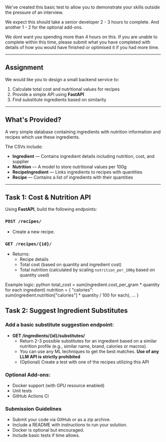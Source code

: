 We've created this basic test to allow you to demonstrate your skills outside the pressure of an interview.

We expect this should take a senior developer 2 - 3 hours to complete. And another 1 - 2 for the optional add-ons. 

We dont want you spending more than 4 hours on this. If you are unable to complete within this time, please submit what you have completed with details of how you would have finished or optimised it if you had more time.

---

## Assignment

We would like you to design a small backend service to: 

1. Calculate total cost and nutritional values for recipes
2. Provide a simple API using **FastAPI**
3. Find substitute ingredients based on similarity

---

## What's Provided?

A very simple database containing ingredients with nutrition information and recipes which use these ingredients.

The CSVs include:

- **Ingredient** — Contains ingredient details including nutrition, cost, and supplier
- **Nutrition** — A model to store nutritional values per 100g
- **RecipeIngredient** — Links ingredients to recipes with quantities
- **Recipe** — Contains a list of ingredients with their quantities

---

## Task 1: Cost & Nutrition API

Using **FastAPI**, build the following endpoints:

### `POST /recipes/`
- Create a new recipe.

### `GET /recipes/{id}/`
- Returns:
  - Recipe details
  - Total cost (based on quantity and ingredient cost)
  - Total nutrition (calculated by scaling `nutrition_per_100g` based on quantity used)

Example logic:
 python
total_cost = sum(ingredient.cost_per_gram * quantity for each ingredient)
nutrition = {
  "calories": sum(ingredient.nutrition["calories"] * quantity / 100 for each),
  ...
}

## Task 2: Suggest Ingredient Substitutes

### Add a basic substitute suggestion endpoint:
- **GET /ingredients/{id}/substitutes/**
  - Return 2-3 possible substitutes for an ingredient based on a similar nutrition profile (e.g., similar name, brand, calories or macros).
  - You can use any ML techniques to get the best matches. **Use of any LLM API is strictly prohibited**
  - (Optional) Create a test with one of the recipes utilizing this API

### Optional Add-ons:
- Docker support (with GPU resource enabled)
- Unit tests
- GitHub Actions CI

### **Submission Guidelines**
- Submit your code via GitHub or as a zip archive.
- Include a README with instructions to run your solution.
- Docker is optional but encouraged.
- Include basic tests if time allows.